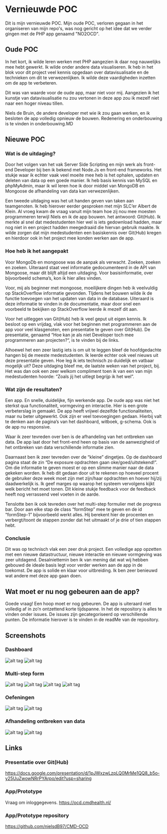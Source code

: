 # Vernieuwde POC
Dit is mijn vernieuwde POC. Mijn oude POC, verloren gegaan in het organiseren van mijn repo's, was nog gericht op het idee dat we verder gingen met de PHP app genaamd "NO2OCD".

## Oude POC
In het kort, ik wilde leren werken met PHP aangezien ik daar nog nauwelijks mee hebt gewerkt. Ik wilde onder andere data visualiseren. Ik heb in het blok voor dit project veel kennis opgedaan over datavisualisatie en de technieken om dit te verwezenlijken. Ik wilde deze vaardigheden inzetten om de app te verbeteren.

Dit was van waarde voor de oude app, maar niet voor mij. Aangezien ik het kunstje van datavisualisatie nu zou vertonen in deze app zou ik mezelf niet naar een hoger niveau tillen.

Niels de Bruin, de andere developer met wie ik zou gaan werken, en ik besloten de app volledig opnieuw de bouwen. Redenering en onderbouwing is te vinden in onderbouwing.MD

## Nieuwe POC
### Wat is de uitdaging?
Door het volgen van het vak Server Side Scripting en mijn werk als front-end Developer bij ben ik bekend met Node.Js en front-end frameworks. Het stukje waar ik echter vaak veel moeite mee heb is het ophalen, updaten en deleten van data op een goede manier. Ik heb basis kennis van MySQL en phpMyAdmin, maar ik wil leren hoe ik door middel van MongoDB en Mongoose de afhandeling van data kan verwezenlijken.

Een tweede uitdaging was het uit handen geven van taken aan teamgenoten. Ik heb hierover eerder gesproken met mijn SLC’er Albert de Klein. Al vroeg kwam de vraag vanuit mijn team hoe zij nou mee moesten programmeren terwijl Niels en ik de app bouwen. het antwoord: Git(Hub). Ik merkte al snel dat medestudenten hier wel is iets gedownload hadden, maar nog niet in een project hadden meegedraaid die hiervan gebruik maakte. Ik wilde zorgen dat mijn medestudenten een basiskennis over Git(Hub) kregen en hierdoor ook in het project mee konden werken aan de app.

### Hoe heb ik het aangepakt
Voor MongoDb en mongoose was de aanpak als verwacht. Zoeken, zoeken en zoeken. Uiteraard staat veel informatie gedocumenteerd in de API van Mongoose, maar dit blijft altijd een uitdaging. Voor basisinformatie, over bijvoorbeeld schema’s, kon ik hier alles vinden.

Voor, mij als beginner met mongoose, moeilijkere dingen heb ik veelvuldig op StackOverflow informatie gevonden. TIjdens het bouwen wilde ik de functie toevoegen van het updaten van data in de database. Uiteraard is deze informatie te vinden in de documentatie, maar door snel een voorbeeld te bekijken op StackOverflow leerde ik mezelf dit aan.

Voor het uitleggen van Git(Hub) heb ik veel geput uit eigen kennis. Ik besloot op een vrijdag, vlak voor het beginnen met programmeren aan de app voor veel klasgenoten, een presentatie te geven over Git(Hub). De presentatie, genaamd “Hoe kan je als niet Developer toch mee programmeren aan projecten?“, is te vinden bij de links.

Alhoewel het een zeer lastig iets is om uit te leggen bleef de hoofdgedachte hangen bij de meeste medestudenten. Ik leerde echter ook veel nieuws uit deze presentatie geven. Hoe leg ik iets technisch zo duidelijk en vatbaar mogelijk uit? Deze uitdaging bleef me, de laatste weken van het project, bij. Het was dan ook een zeer welkom compliment toen ik van een van mijn medestudenten hoorde: “Zoals jij het uitlegt begrijp ik het wel”.

### Wat zijn de resultaten?
Een app. En snelle, duidelijke, fijn werkende app. De oude app was niet het sterkst qua functionaliteit, vormgeving en interactie. Hier is een grote verbeterslag in gemaakt. De app heeft vrijwel dezelfde functionaliteiten, maar nu beter uitgewerkt. Ook zijn er veel toevoegingen gedaan. Hierbij valt te denken aan de pagina’s van het dashboard, witboek, g-schema. Ook is de app nu responsive.

Waar ik zeer tevreden over ben is de afhandeling van het ontbreken van data. De app laat door het front-end heen op basis van de aanwezigheid of het ontbreken van data verschillende informatie zien.

Daarnaast ben ik zeer tevreden over de “kleine” dingetjes. Op de dashboard pagina staat de zin “De exposure opdrachten gaan oke/goed/uitstekend!”. Om die informatie te geven moest er op een slimme manier naar de data gekeken worden. Ik heb dit gedaan door uit te rekenen op hoeveel procent de gebruiker deze week moet zijn met zijn/haar opdrachten en hoever hij/zij daadwerkelijk is. Ik geef marges op waarop het systeem vervolgens kijkt welk bericht het moet tonen. Dit kleine stukje feedback voor de feedback heeft nog verrassend veel voeten in de aarde.

Tenslotte ben ik ook tevreden over het multi-step formulier met de progress bar. Door aan elke stap de class “formStep” mee te geven en de id “formStep-1” bijvoorbeeld werkt alles. Hij berekent hier de procenten en verbergt/toont de stappen zonder dat het uitmaakt of je drie of tien stappen hebt.

### Conclusie
Dit was op technisch vlak een zeer druk project. Een volledige app opzetten met een nieuwe datastructuur, nieuwe interactie en nieuwe vormgeving was zeer uitdagend. Desalniettemin ben ik van mening dat wat wij hebben gebouwd de ideale basis legt voor verder werken aan de app in de toekomst. De app is solide en klaar voor uitbreiding. Ik ben zeer benieuwd wat andere met deze app gaan doen.

## Wat moet er nu nog gebeuren aan de app?
Goede vraag! Een hoop moet er nog gebeuren. De app is uiteraard niet volledig af in zo’n ontzettend korte tijdspanne. In het de repository is alles te vinden onder issues. De issues zijn gecategoriseerd op verschillende punten. De informatie hierover is te vinden in de readMe van de repository.

## Screenshots
### Dashboard
![alt tag](https://raw.githubusercontent.com/DaveBitter/ehealth-maken/master/screenshots/1.jpg)
![alt tag](https://raw.githubusercontent.com/DaveBitter/ehealth-maken/master/screenshots/2.jpg)
### Multi-step form
![alt tag](https://raw.githubusercontent.com/DaveBitter/ehealth-maken/master/screenshots/3.jpg)
![alt tag](https://raw.githubusercontent.com/DaveBitter/ehealth-maken/master/screenshots/4.jpg)
![alt tag](https://raw.githubusercontent.com/DaveBitter/ehealth-maken/master/screenshots/5.jpg)
![alt tag](https://raw.githubusercontent.com/DaveBitter/ehealth-maken/master/screenshots/6.jpg)
### Oefeningen
![alt tag](https://raw.githubusercontent.com/DaveBitter/ehealth-maken/master/screenshots/7.jpg)
![alt tag](https://raw.githubusercontent.com/DaveBitter/ehealth-maken/master/screenshots/8.jpg)
### Afhandeling ontbreken van data
![alt tag](https://raw.githubusercontent.com/DaveBitter/ehealth-maken/master/screenshots/9.jpg)
![alt tag](https://raw.githubusercontent.com/DaveBitter/ehealth-maken/master/screenshots/10.jpg)

## Links
### Presentatie over Git(Hub)
https://docs.google.com/presentation/d/1pJWxzwLzpLQ0MrMe1QQ8_b5o-y25UuZwowNRrPYArpo/edit?usp=sharing

### App/Prototype
Vraag om inloggegevens.
https://ocd.cmdhealth.nl/

### App/Prototype repository
https://github.com/nielsdB97/CMD-OCD

